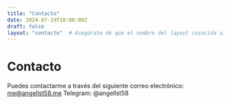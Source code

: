 ```yaml
---
title: "Contacto"
date: 2024-07-19T10:00:00Z
draft: false
layout: "contacto"  # Asegúrate de que el nombre del layout coincida si usas uno específico
---
```


# Contacto

Puedes contactarme a través del siguiente correo electrónico: [me@angellst58.me](mailto:me@angellst58.me)
                                            Telegram: @angellst58